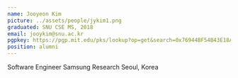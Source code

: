 ```yaml
---
name: Jooyeon Kim
picture: ../assets/people/jykim1.png
graduated: SNU CSE MS, 2018
email: jooykim@snu.ac.kr
pgpkey: https://pgp.mit.edu/pks/lookup?op=get&search=0x76944BF54B43E18A
position: alumni
---
```

Software Engineer
Samsung Research
Seoul, Korea
